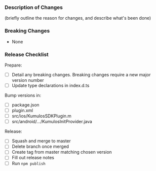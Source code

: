 ### Description of Changes

(briefly outline the reason for changes, and describe what's been done)

### Breaking Changes

-   None

### Release Checklist

Prepare:

-   [ ] Detail any breaking changes. Breaking changes require a new major version number
-   [ ] Update type declarations in index.d.ts

Bump versions in:

-   [ ] package.json
-   [ ] plugin.xml
-   [ ] src/ios/KumulosSDKPlugin.m
-   [ ] src/android/.../KumulosInitProvider.java

Release:

-   [ ] Squash and merge to master
-   [ ] Delete branch once merged
-   [ ] Create tag from master matching chosen version
-   [ ] Fill out release notes
-   [ ] Run `npm publish`
